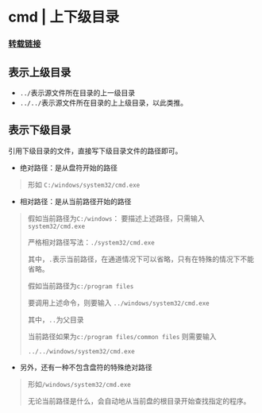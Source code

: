 # cmd | 上下级目录

 

### [转载链接](https://blog.csdn.net/chivalrousli/article/details/38701707)

## 表示上级目录



- `../`表示源文件所在目录的上一级目录
- `../../`表示源文件所在目录的上上级目录，以此类推。



## 表示下级目录



引用下级目录的文件，直接写下级目录文件的路径即可。



- 绝对路径：是从盘符开始的路径



> 形如 `C:/windows/system32/cmd.exe`



- 相对路径：是从当前路径开始的路径



> 假如当前路径为`C:/windows`： 要描述上述路径，只需输入`system32/cmd.exe`
>
> 严格相对路径写法：`./system32/cmd.exe`
>
> 其中，`.`表示当前路径，在通道情况下可以省略，只有在特殊的情况下不能省略。
>
> 
>
> 假如当前路径为`c:/program files`
>
> 要调用上述命令，则要输入 `../windows/system32/cmd.exe`
>
> 其中，`..`为父目录
>
> 
>
> 当前路径如果为`c:/program files/common files` 则需要输入
>
> ```
> ../../windows/system32/cmd.exe
> ```



- 另外，还有一种不包含盘符的特殊绝对路径



> 形如`/windows/system32/cmd.exe`
>
> 无论当前路径是什么，会自动地从当前盘的根目录开始查找指定的程序。